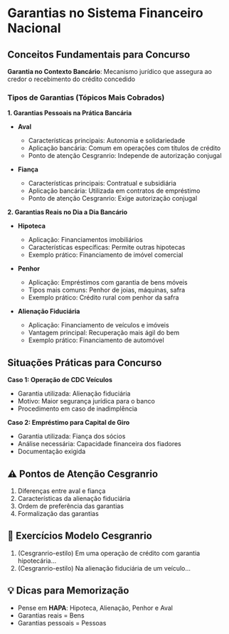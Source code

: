 # Garantias no Sistema Financeiro Nacional

## Conceitos Fundamentais para Concurso

**Garantia no Contexto Bancário**: Mecanismo jurídico que assegura ao credor o recebimento do crédito concedido

### Tipos de Garantias (Tópicos Mais Cobrados)

**1. Garantias Pessoais na Prática Bancária**
- **Aval**
  - Características principais: Autonomia e solidariedade
  - Aplicação bancária: Comum em operações com títulos de crédito
  - Ponto de atenção Cesgranrio: Independe de autorização conjugal

- **Fiança**
  - Características principais: Contratual e subsidiária
  - Aplicação bancária: Utilizada em contratos de empréstimo
  - Ponto de atenção Cesgranrio: Exige autorização conjugal

**2. Garantias Reais no Dia a Dia Bancário**
- **Hipoteca**
  - Aplicação: Financiamentos imobiliários
  - Características específicas: Permite outras hipotecas
  - Exemplo prático: Financiamento de imóvel comercial

- **Penhor**
  - Aplicação: Empréstimos com garantia de bens móveis
  - Tipos mais comuns: Penhor de joias, máquinas, safra
  - Exemplo prático: Crédito rural com penhor da safra

- **Alienação Fiduciária**
  - Aplicação: Financiamento de veículos e imóveis
  - Vantagem principal: Recuperação mais ágil do bem
  - Exemplo prático: Financiamento de automóvel

## Situações Práticas para Concurso

**Caso 1: Operação de CDC Veículos**
- Garantia utilizada: Alienação fiduciária
- Motivo: Maior segurança jurídica para o banco
- Procedimento em caso de inadimplência

**Caso 2: Empréstimo para Capital de Giro**
- Garantia utilizada: Fiança dos sócios
- Análise necessária: Capacidade financeira dos fiadores
- Documentação exigida

## ⚠️ Pontos de Atenção Cesgranrio

1. Diferenças entre aval e fiança
2. Características da alienação fiduciária
3. Ordem de preferência das garantias
4. Formalização das garantias

## 📝 Exercícios Modelo Cesgranrio

1. (Cesgranrio-estilo) Em uma operação de crédito com garantia hipotecária...
2. (Cesgranrio-estilo) Na alienação fiduciária de um veículo...

## 💡 Dicas para Memorização

- Pense em **HAPA**: Hipoteca, Alienação, Penhor e Aval
- Garantias reais = Bens
- Garantias pessoais = Pessoas